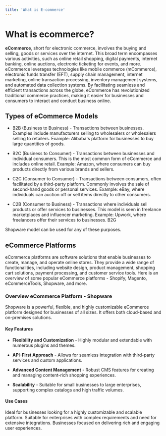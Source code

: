 ```yaml
---
title: 'What is E-commerce'
---
```


# What is ecommerce?

**eCommerce**, short for electronic commerce, involves the buying and selling, goods or services over the internet. This broad term encompasses various activities, such as online retail shopping, digital payments, internet banking, online auctions, electronic ticketing for events, and more. eCommerce leverages technologies like mobile commerce (mCommerce), electronic funds transfer (EFT), supply chain management, internet marketing, online transaction processing, inventory management systems, and automated data collection systems. By facilitating seamless and efficient transactions across the globe, eCommerce has revolutionized traditional commerce practices, making it easier for businesses and consumers to interact and conduct business online.

## Types of eCommerce Models

- B2B (Business to Business) - Transactions between businesses. Examples include manufacturers selling to wholesalers or wholesalers selling to retailers.
Example: Alibaba's platform for businesses to buy large quantities of goods.

- B2C (Business to Consumer) - Transactions between businesses and individual consumers. This is the most common form of eCommerce and includes online retail.
Example: Amazon, where consumers can buy products directly from various brands and sellers.

- C2C (Consumer to Consumer) - Transactions between consumers, often facilitated by a third-party platform. Commonly involves the sale of second-hand goods or personal services.
Example: eBay, where individuals can auction off or sell items directly to other consumers.

- C2B (Consumer to Business) - Transactions where individuals sell products or offer services to businesses. This model is seen in freelance marketplaces and influencer marketing.
Example: Upwork, where freelancers offer their services to businesses.
B2G 

Shopware model can be used for any of these purposes.

## eCommerce Platforms

eCommerce platforms are software solutions that enable businesses to create, manage, and operate online stores. They provide a wide range of functionalities, including website design, product management, shopping cart solutions, payment processing, and customer service tools. Here is an overview of some popular eCommerce platforms - Shopify, Magento, eCommerceTools, Shopware, and more.

### Overview eCommerce Platform - Shopware

Shopware is a powerful, flexible, and highly customizable eCommerce platform designed for businesses of all sizes. It offers both cloud-based and on-premises solutions.

#### Key Features

- **Flexibility and Customization** - Highly modular and extendable with numerous plugins and themes.

- **API-First Approach** - Allows for seamless integration with third-party services and custom applications.

- **Advanced Content Management** - Robust CMS features for creating and managing content-rich shopping experiences.

- **Scalability** - Suitable for small businesses to large enterprises, supporting complex catalogs and high traffic volumes.

#### Use Cases

Ideal for businesses looking for a highly customizable and scalable platform.
Suitable for enterprises with complex requirements and need for extensive integrations.
Businesses focused on delivering rich and engaging user experiences.



